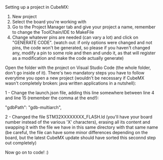 Setting up a project in CubeMX:

1. New project
2. Select the board you're working with
3. Go to the Project Manager tab and give your project a name, remember to change the ToolChain/IDE to MakeFile
4. Change whatever pins are needed (can vary a lot) and click on "GENERATE CODE". (watch out: if only options were changed and not pins, the code won't be generated, so please if you haven't changed any, modify a pin to some role and then and undo it, as that will register as a modification and make the code actually generate)

Open the folder with the project on Visual Studio Code (the whole folder, don't go inside of it).
There's two mandatory steps you have to follow everytime you open a new project (wouldn't be necessary if CubeMX wasn't completely broken: java written applications in a nutshell):

1 - Change the launch.json file, adding this line somewhere between line 4 and line 15 (remember the comma at the end!):

"gdbPath": "gdb-multiarch",

2 - Changed the file STM32XXXXXXXX_FLASH.ld (you'll have your board number instead of the various 'X' characters), erasing all its content and swapping it with the file we have in this same directory with that same name (be careful, the file can have some minor differences depending on the board, but the latest CubeMX update should have sorted this seconnd step out completely)

Now go on to code! :)
